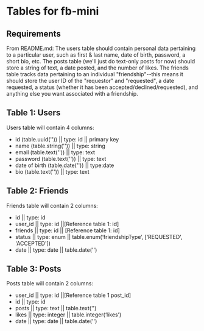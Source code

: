 # Tables for fb-mini

## Requirements
From README.md:
The users table should contain personal data pertaining to a particular user, such as first & last name, date of birth, password, a short bio, etc. 
The posts table (we'll just do text-only posts for now) should store a string of text, a date posted, and the number of likes. 
The friends table tracks data pertaining to an individual "friendship"--this means it should store the user ID of the "requestor" and "requested", a date requested, a status (whether it has been accepted/declined/requested), and anything else you want associated with a friendship.

## Table 1: Users
Users table will contain 4 columns:
- id (table.uuid('')) || type: id || primary key
- name (table.string('')) || type: string
- email (table.text('')) || type: text
- password (table.text('')) || type: text
- date of birth (table.date('')) || type:date
- bio (table.text('')) || type: text

## Table 2: Friends
Friends table will contain 2 columns:
- id || type: id 
- user_id || type: id ||[Reference table 1: id]
- friends || type: id || [Reference table 1: id]
- status || type: enum || table.enum(‘friendshipType’, [‘REQUESTED', 'ACCEPTED'])
- date || type: date || table.date('')

## Table 3: Posts
Posts table will contain 2 columns:
- user_id || type: id ||[Reference table 1 post_id]
- id || type: id 
- posts || type: text || table.text('')
- likes || type: integer || table.integer(‘likes’)
- date || type: date || table.date('')

